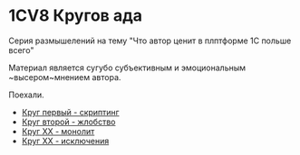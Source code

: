 # 1CV8 Кругов ада

Серия размышелений на тему "Что автор ценит в плптформе 1С польше всего"

Материал является сугубо субъективным и эмоциональным ~высером~мнением автора.

Поехали.

- [Круг первый - скриптинг](articles/круг_первый_скриптинг.md)
- [Круг второй - жлобство](articles/круг_второй_жлобство.md)
- [Круг XX - монолит](FIXME)
- [Круг XX - исключения](FIXME)
